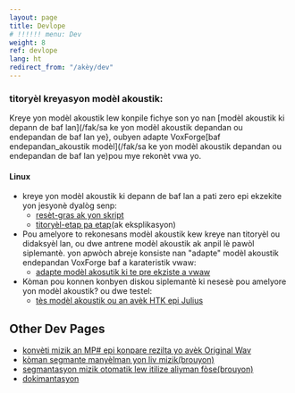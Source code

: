 ```yaml
---
layout: page
title: Devlope
# !!!!!! menu: Dev
weight: 8
ref: devlope
lang: ht
redirect_from: "/akèy/dev"
---
```

### titoryèl kreyasyon modèl akoustik:

Kreye yon modèl akoustik lew konpile fichye son yo nan [modèl akoustik ki depann de baf lan](/fak/sa ke yon modèl akoustik depandan ou endepandan de baf lan ye}, oubyen adapte VoxForge[baf endepandan_akoustik modèl](/fak/sa ke yon modèl akoustik depandan ou endepandan de baf lan ye)pou mye rekonèt vwa yo.

#### Linux

*   kreye yon modèl akoustik ki depann de baf lan a pati zero epi ekzekite yon jesyonè dyalòg senp:
    *   [resèt-gras ak yon skript](/ht-tmp/resèt)
    *   [titoryèl-etap pa etap](/ht-tmp/titoryèl)(ak eksplikasyon)[ 
        ](http:www.voxforge.org/akèy/dev/acousticmodels/linux/create/htkjulius/tutorial)
*   Pou amelyore to rekonesans modèl akoustik kew kreye nan titoryèl ou didaksyèl lan, ou dwe antrene modèl akoustik ak anpil lè pawòl siplemantè. yon apwòch abreje konsiste nan "adapte" modèl akoustik endepandan VoxForge baf a karateristik vwaw:
    *   [adapte modèl akosutik ki te pre ekziste a vwaw](http:www.voxforge.org/akèy/dev/acousticmodels/linux/adapt/htkjulius)
*   Kòman pou konnen konbyen diskou siplemantè ki nesesè pou amelyore yon modèl akoustik? ou dwe testel:[
    ](http://www.voxforge.org/akèy/dev/acousticmodels/linux/test/htk--julius)
    *   [tès modèl akoustik ou an avèk HTK epi Julius](http:www.voxforge.org/akèy/dev/acousticmodels/linux/test/htk--julius)


## Other Dev Pages

*   [konvèti mizik an MP# epi konpare rezilta yo avèk Original Wav](dev/mp3-compare)
*   [kòman segmante manyèlman yon liv mizik(brouyon)](dev/mansegaudio)
*   [segmantasyon mizik otomatik lew itilize aliyman fòse(brouyon)](dev/autoaudioseg)
*   [dokimantasyon](docs)
